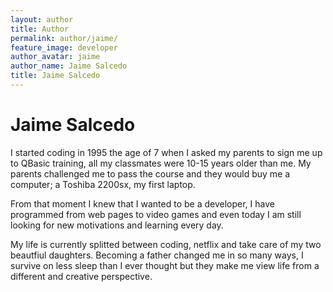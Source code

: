 ```yaml
---
layout: author
title: Author
permalink: author/jaime/
feature_image: developer
author_avatar: jaime
author_name: Jaime Salcedo
title: Jaime Salcedo
---
```


# Jaime Salcedo

I started coding in 1995 the age of 7 when I asked my parents to sign me up to QBasic training, all my classmates were 10-15 years older than me. My parents challenged me to pass the course and they would buy me a computer; a Toshiba 2200sx, my first laptop.

From that moment I knew that I wanted to be a developer, I have programmed from web pages to video games and even today I am still looking for new motivations and learning every day. 

My life is currently splitted between coding, netflix and take care of my two beautfiul daughters.
Becoming a father changed me in so many ways, I survive on less sleep than I ever thought but they make me view life from a different and creative perspective.
